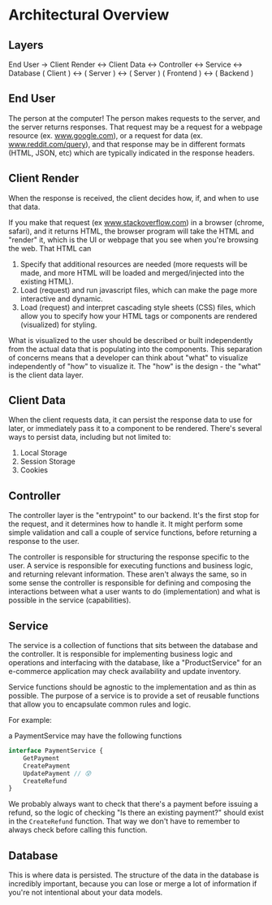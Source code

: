 # Architectural Overview

## Layers

End User -> Client Render <-> Client Data <-> Controller <-> Service <-> Database
           (           Client           ) <-> (       Server       ) <-> ( Server )
           (          Frontend          ) <-> (           Backend                 )

## End User

The person at the computer! The person makes requests to the server, and the server returns responses. That request may be a request for a webpage resource (ex. www.google.com), or a request for data (ex. www.reddit.com/query), and that response may be in different formats (HTML, JSON, etc) which are typically indicated in the response headers.

## Client Render

When the response is received, the client decides how, if, and when to use that data. 

If you make that request (ex www.stackoverflow.com) in a browser (chrome, safari), and it returns HTML, the browser program will take the HTML and "render" it, which is the UI or webpage that you see when you're browsing the web. That HTML can 
1. Specify that additional resources are needed (more requests will be made, and more HTML will be loaded and merged/injected into the existing HTML).
2. Load (request) and run javascript files, which can make the page more interactive and dynamic.
3. Load (request) and interpret cascading style sheets (CSS) files, which allow you to specify how your HTML tags or components are rendered (visualized) for styling. 

What is visualized to the user should be described or built independently from the actual data that is populating into the components. This separation of concerns means that a developer can think about "what" to visualize independently of "how" to visualize it. The "how" is the design - the "what" is the client data layer.

## Client Data

When the client requests data, it can persist the response data to use for later, or immediately pass it to a component to be rendered. There's several ways to persist data, including but not limited to:

1. Local Storage
2. Session Storage
3. Cookies

## Controller

The controller layer is the "entrypoint" to our backend. It's the first stop for the request, and it determines how to handle it. It might perform some simple validation and call a couple of service functions, before returning a response to the user.

The controller is responsible for structuring the response specific to the user. A service is responsible for executing functions and business logic, and returning relevant information. These aren't always the same, so in some sense the controller is responsible for defining and composing the interactions between what a user wants to do (implementation) and what is possible in the service (capabilities).

## Service

The service is a collection of functions that sits between the database and the controller. It is responsible for implementing business logic and operations and interfacing with the database, like a "ProductService" for an e-commerce application may check availability and update inventory.

Service functions should be agnostic to the implementation and as thin as possible. The purpose of a service is to provide a set of reusable functions that allow you to encapsulate common rules and logic.

For example:

a PaymentService may have the following functions

```ts
interface PaymentService {
    GetPayment
    CreatePayment
    UpdatePayment // 😰
    CreateRefund
}
```

We probably always want to check that there's a payment before issuing a refund, so the logic of checking "Is there an existing payment?" should exist in the `CreateRefund` function. That way we don't have to remember to always check before calling this function.

## Database

This is where data is persisted. The structure of the data in the database is incredibly important, because you can lose or merge a lot of information if you're not intentional about your data models. 
